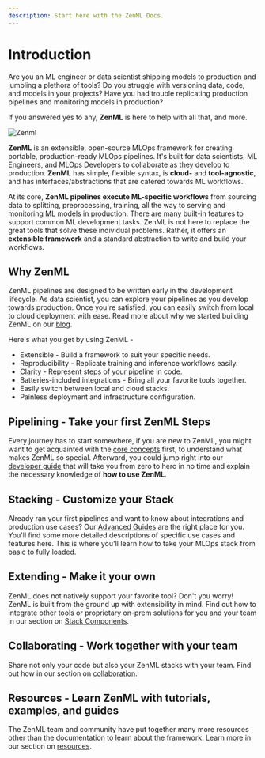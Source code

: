 ```yaml
---
description: Start here with the ZenML Docs.
---
```


# Introduction

Are you an ML engineer or data scientist shipping models to production and jumbling a plethora of tools?
Do you struggle with versioning data, code, and models in your projects?
Have you had trouble replicating production pipelines and monitoring models in production?

If you answered yes to any, **ZenML** is here to help with all that, and more. 

![Zenml](../assets/oss-header.svg)

**ZenML** is an extensible, open-source MLOps framework for creating portable, production-ready MLOps pipelines. 
It's built for data scientists, ML Engineers, and MLOps Developers to collaborate as they develop to production.
**ZenML** has simple, flexible syntax, is **cloud-** and 
**tool-agnostic**, and has interfaces/abstractions that are catered towards ML workflows.


At its core, **ZenML pipelines execute ML-specific workflows** from sourcing
data to splitting, preprocessing, training, all the way to serving and monitoring 
ML models in production. There are many built-in features to support
common ML development tasks. ZenML is not here to replace the great tools that
solve these individual problems. Rather, it offers an **extensible framework** and a
standard abstraction to write and build your workflows.

## Why ZenML

ZenML pipelines are designed to be written early in the development lifecycle. 
As data scientist, you can explore your pipelines as you develop towards production.
Once you're satisfied, you can easily switch from local to cloud deployment with ease.
Read more about why we started building ZenML on our [blog](https://blog.zenml.io/why-zenml/).

Here's what you get by using ZenML -

+ Extensible - Build a framework to suit your specific needs.
+ Reproducibility - Replicate training and inference workflows easily.
+ Clarity - Represent steps of your pipeline in code.
+ Batteries-included integrations - Bring all your favorite tools together.
+ Easily switch between local and cloud stacks.
+ Painless deployment and infrastructure configuration.


## **Pipelining** - Take your first ZenML Steps

Every journey has to start somewhere, if you are new to ZenML, you might want to
get acquainted with the [core concepts](core-concepts.md) first, 
to understand what makes ZenML so special. Afterward, you could jump right 
into our [developer guide](developer-guide/installation.md) that will 
take you from zero to hero in no time and explain the necessary knowledge of 
**how to use ZenML**.

## **Stacking** - Customize your Stack

Already ran your first pipelines and want to know about integrations and
production use cases? Our [Advanced Guides](advanced-guide/integrations.md) are the 
right place for you. You'll find some more detailed descriptions of specific
use cases and features here. This is where you'll learn how to take your 
MLOps stack from basic to fully loaded.

## **Extending** - Make it your own

ZenML does not natively support your favorite tool? Don't you worry! ZenML is 
built from the ground up with extensibility in mind. Find out how to integrate 
other tools or proprietary on-prem solutions for you and your team in our 
section on [Stack Components](advanced-guide/stacks-components-flavors.md). 

## **Collaborating** - Work together with your team

Share not only your code but also your ZenML stacks with your team. Find out how
in our section on [collaboration](collaborate/collaborate-with-zenml.md). 

## **Resources** - Learn ZenML with tutorials, examples, and guides

The ZenML team and community have put together many more resources other than the 
documentation to learn about the framework. Learn more in our section on [resources](resources/index.md).